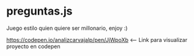 # preguntas.js

Juego estilo quien quiere ser millonario, enjoy :)

https://codepen.io/analizcarvajalp/pen/JjWpoXb <-- Link para visualizar proyecto en codepen
